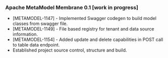 ### Apache MetaModel Membrane 0.1 [work in progress]

* [METAMODEL-1147] - Implemented Swagger codegen to build model classes from swagger file.
* [METAMODEL-1149] - File based registry for tenant and data source information.
* [METAMODEL-1154] - Added update and delete capabilities in POST call to table data endpoint.
* Established project source control, structure and build.
